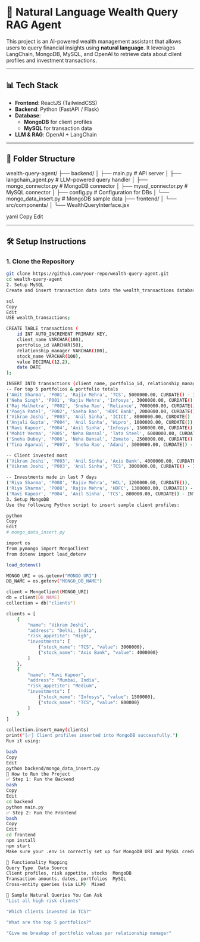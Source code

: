 # 💼 Natural Language Wealth Query RAG Agent

This project is an AI-powered wealth management assistant that allows users to query financial insights using **natural language**. It leverages LangChain, MongoDB, MySQL, and OpenAI to retrieve data about client profiles and investment transactions.

---

## 📊 Tech Stack

- **Frontend**: ReactJS (TailwindCSS)
- **Backend**: Python (FastAPI / Flask)
- **Database**:
  - **MongoDB** for client profiles
  - **MySQL** for transaction data
- **LLM & RAG**: OpenAI + LangChain

---

## 📁 Folder Structure

wealth-query-agent/
├── backend/
│ ├── main.py # API server
│ ├── langchain_agent.py # LLM-powered query handler
│ ├── mongo_connector.py # MongoDB connector
│ ├── mysql_connector.py # MySQL connector
│ ├── config.py # Configuration for DBs
│ └── mongo_data_insert.py # MongoDB sample data
├── frontend/
│ └── src/components/
│ └── WealthQueryInterface.jsx

yaml
Copy
Edit

---

## 🛠️ Setup Instructions

### 1. Clone the Repository

```bash
git clone https://github.com/your-repo/wealth-query-agent.git
cd wealth-query-agent
2. Setup MySQL
Create and insert transaction data into the wealth_transactions database:

sql
Copy
Edit
USE wealth_transactions;

CREATE TABLE transactions (
    id INT AUTO_INCREMENT PRIMARY KEY,
    client_name VARCHAR(100),
    portfolio_id VARCHAR(50),
    relationship_manager VARCHAR(100),
    stock_name VARCHAR(100),
    value DECIMAL(12,2),
    date DATE
);

INSERT INTO transactions (client_name, portfolio_id, relationship_manager, stock_name, value, date) VALUES
-- For top 5 portfolios & portfolio totals
('Amit Sharma', 'P001', 'Rajiv Mehra', 'TCS', 5000000.00, CURDATE() - INTERVAL 10 DAY),
('Neha Singh', 'P001', 'Rajiv Mehra', 'Infosys', 3000000.00, CURDATE() - INTERVAL 4 DAY),
('Raj Malhotra', 'P002', 'Sneha Rao', 'Reliance', 7000000.00, CURDATE() - INTERVAL 2 DAY),
('Pooja Patel', 'P002', 'Sneha Rao', 'HDFC Bank', 2000000.00, CURDATE() - INTERVAL 5 DAY),
('Vikram Joshi', 'P003', 'Anil Sinha', 'ICICI', 8000000.00, CURDATE() - INTERVAL 3 DAY),
('Anjali Gupta', 'P004', 'Anil Sinha', 'Wipro', 1000000.00, CURDATE()),
('Ravi Kapoor', 'P004', 'Anil Sinha', 'Infosys', 1500000.00, CURDATE() - INTERVAL 1 DAY),
('Mohit Verma', 'P005', 'Neha Bansal', 'Tata Steel', 6000000.00, CURDATE() - INTERVAL 6 DAY),
('Sneha Dubey', 'P006', 'Neha Bansal', 'Zomato', 2500000.00, CURDATE() - INTERVAL 7 DAY),
('Tina Agarwal', 'P007', 'Sneha Rao', 'Adani', 3000000.00, CURDATE() - INTERVAL 3 DAY),

-- Client invested most
('Vikram Joshi', 'P003', 'Anil Sinha', 'Axis Bank', 4000000.00, CURDATE() - INTERVAL 1 DAY),
('Vikram Joshi', 'P003', 'Anil Sinha', 'TCS', 3000000.00, CURDATE() - INTERVAL 2 DAY),

-- Investments made in last 7 days
('Riya Sharma', 'P008', 'Rajiv Mehra', 'HCL', 1200000.00, CURDATE()),
('Riya Sharma', 'P008', 'Rajiv Mehra', 'HDFC', 1300000.00, CURDATE() - INTERVAL 3 DAY),
('Ravi Kapoor', 'P004', 'Anil Sinha', 'TCS', 800000.00, CURDATE() - INTERVAL 5 DAY);
3. Setup MongoDB
Use the following Python script to insert sample client profiles:

python
Copy
Edit
# mongo_data_insert.py

import os
from pymongo import MongoClient
from dotenv import load_dotenv

load_dotenv()

MONGO_URI = os.getenv("MONGO_URI")
DB_NAME = os.getenv("MONGO_DB_NAME")

client = MongoClient(MONGO_URI)
db = client[DB_NAME]
collection = db["clients"]

clients = [
    {
        "name": "Vikram Joshi",
        "address": "Delhi, India",
        "risk_appetite": "High",
        "investments": [
            {"stock_name": "TCS", "value": 3000000},
            {"stock_name": "Axis Bank", "value": 4000000}
        ]
    },
    {
        "name": "Ravi Kapoor",
        "address": "Mumbai, India",
        "risk_appetite": "Medium",
        "investments": [
            {"stock_name": "Infosys", "value": 1500000},
            {"stock_name": "TCS", "value": 800000}
        ]
    }
]

collection.insert_many(clients)
print("[✅] Client profiles inserted into MongoDB successfully.")
Run it using:

bash
Copy
Edit
python backend/mongo_data_insert.py
🚀 How to Run the Project
✅ Step 1: Run the Backend
bash
Copy
Edit
cd backend
python main.py
✅ Step 2: Run the Frontend
bash
Copy
Edit
cd frontend
npm install
npm start
Make sure your .env is correctly set up for MongoDB URI and MySQL credentials.

🎯 Functionality Mapping
Query Type	Data Source
Client profiles, risk appetite, stocks	MongoDB
Transaction amounts, dates, portfolios	MySQL
Cross-entity queries (via LLM)	Mixed

🧠 Sample Natural Queries You Can Ask
"List all high risk clients"

"Which clients invested in TCS?"

"What are the top 5 portfolios?"

"Give me breakup of portfolio values per relationship manager"
